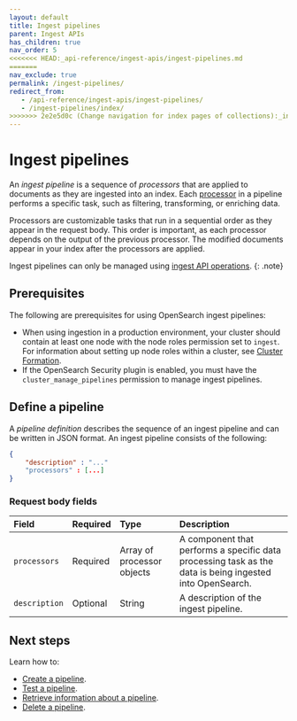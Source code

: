 ```yaml
---
layout: default
title: Ingest pipelines
parent: Ingest APIs
has_children: true
nav_order: 5
<<<<<<< HEAD:_api-reference/ingest-apis/ingest-pipelines.md
=======
nav_exclude: true
permalink: /ingest-pipelines/
redirect_from:
   - /api-reference/ingest-apis/ingest-pipelines/
   - /ingest-pipelines/index/
>>>>>>> 2e2e5d0c (Change navigation for index pages of collections):_ingest-pipelines/index.md
---
```


# Ingest pipelines

An _ingest pipeline_ is a sequence of _processors_ that are applied to documents as they are ingested into an index. Each [processor]({{site.url}}{{site.baseurl}}/api-reference/ingest-apis/ingest-processors/) in a pipeline performs a specific task, such as filtering, transforming, or enriching data. 

Processors are customizable tasks that run in a sequential order as they appear in the request body. This order is important, as each processor depends on the output of the previous processor. The modified documents appear in your index after the processors are applied.

Ingest pipelines can only be managed using [ingest API operations]({{site.url}}{{site.baseurl}}/api-reference/ingest-apis/index/).
{: .note}

## Prerequisites 

The following are prerequisites for using OpenSearch ingest pipelines:

- When using ingestion in a production environment, your cluster should contain at least one node with the node roles permission set to `ingest`. For information about setting up node roles within a cluster, see [Cluster Formation]({{site.url}}{{site.baseurl}}/opensearch/cluster/).
- If the OpenSearch Security plugin is enabled, you must have the `cluster_manage_pipelines` permission to manage ingest pipelines.

## Define a pipeline

A _pipeline definition_ describes the sequence of an ingest pipeline and can be written in JSON format. An ingest pipeline consists of the following:

```json
{
    "description" : "..."
    "processors" : [...]
}
```

### Request body fields

Field | Required | Type | Description
:--- | :--- | :--- | :---
`processors` | Required | Array of processor objects | A component that performs a specific data processing task as the data is being ingested into OpenSearch.
`description` | Optional | String | A description of the ingest pipeline. 

## Next steps

Learn how to:

- [Create a pipeline]({{site.url}}{{site.baseurl}}/api-reference/ingest-apis/create-ingest/).
- [Test a pipeline]({{site.url}}{{site.baseurl}}/api-reference/ingest-apis/simulate-ingest/).
- [Retrieve information about a pipeline]({{site.url}}{{site.baseurl}}/api-reference/ingest-apis/get-ingest/).
- [Delete a pipeline]({{site.url}}{{site.baseurl}}/api-reference/ingest-apis/delete-ingest/). 
